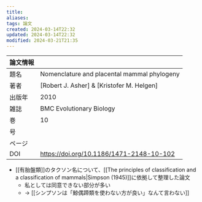 ```yaml
---
title: 
aliases: 
tags: 論文
created: 2024-03-14T22:32
updated: 2024-03-14T22:32
modified: 2024-03-21T21:35
---
```


| 論文情報 |                                             |
| ---- | ------------------------------------------- |
| 題名   | Nomenclature and placental mammal phylogeny |
| 著者   | [Robert J. Asher] & [Kristofer M. Helgen]   |
| 出版年  | 2010                                        |
| 雑誌   | BMC Evolutionary Biology                    |
| 巻    | 10                                          |
| 号    |                                             |
| ページ  |                                             |
| DOI  | https://doi.org/10.1186/1471-2148-10-102    |

- [[有胎盤類]]のタクソン名について、[[The principles of classification and a classification of mammals|Simpson (1945)]]に依拠して整理した論文
  - 私としては同意できない部分が多い
  - → [[シンプソンは「鯨偶蹄類を使わない方が良い」なんて言わない]]
